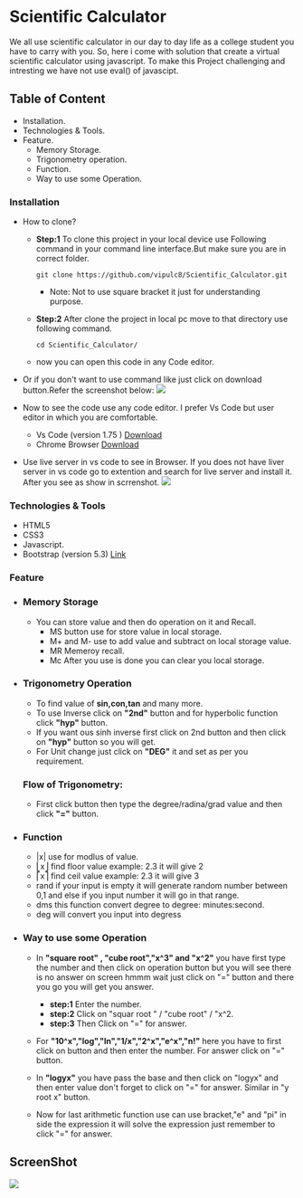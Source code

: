 # Scientific Calculator
We all use scientific calculator in our day to day life as a college student you have to carry with you.
So, here i come with solution that create a virtual scientific calculator using javascript. To make this
Project challenging and intresting we have not use eval() of javascipt.

## Table of Content

- Installation.
- Technologies & Tools.
- Feature. 
  - Memory Storage.
  - Trigonometry operation.
  - Function.
  - Way to use some Operation.

### Installation
  
  - How to clone?
    - **Step:1** To clone this project in your local device use Following command in your command line interface.But make
      sure you are in correct folder.
      
      ```
      git clone https://github.com/vipulc8/Scientific_Calculator.git
      ```
      - Note: Not to use square bracket it just for understanding purpose.
      
    - **Step:2** After clone the project in local pc move to that directory use following command.
      
      ```
      cd Scientific_Calculator/
      ```
    - now you can open this code in any Code editor.
    
  - Or if you don't want to use command like just click on download button.Refer the screenshot below:
        ![](https://blog.hubspot.com/hs-fs/hubfs/Google%20Drive%20Integration/How%20to%20Download%20From%20GitHub%20A%20Beginners%20Guide.png?width=450&height=306&name=How%20to%20Download%20From%20GitHub%20A%20Beginners%20Guide.png)

  - Now to see the code use any code editor. I prefer Vs Code but user editor in which you are comfortable.
    * Vs Code (version 1.75 ) [Download](https://code.visualstudio.com/)
    * Chrome Browser [Download](https://www.google.com/intl/en_in/chrome/)
    
  - Use live server in vs code to see in Browser. If you does not have liver server in vs code go to extention and search for live server and install it. After you see as show in scrrenshot.
    ![](https://www.linkpicture.com/q/Screenshot-from-2023-02-17-12-30-42.png)

### Technologies & Tools

- HTML5
- CSS3
- Javascript.
- Bootstrap (version 5.3) [Link](https://getbootstrap.com/) 

### Feature

- ### Memory Storage
  - You can store value and then do operation on it and Recall. 
    - MS button use for store value in local storage.
    - M+ and M- use to add value and subtract on local storage value.
    - MR Memeroy recall.
    - Mc After you use is done you can clear you local storage.
    
- ### Trigonometry Operation
  - To find value of **sin,con,tan** and many more.
  - To use Inverse click on **"2nd"** button and for hyperbolic function click **"hyp"** button.
  - If you want ous sinh inverse first click on 2nd button and then click on **"hyp"** button so you will get.
  - For Unit change just click on **"DEG"** it and set as per you requirement.
  ### Flow of Trigonometry:
  - First click button then type the degree/radina/grad value and then click **"="** button.
  

- ### Function 
  - |x| use for modlus of value.
  - ⎣x⎦ find floor value example: 2.3 it will give 2
  - ⎡x⎤ find ceil value example: 2.3  it will give 3
  - rand if your input is empty it will generate random number between 0,1 and else if you input number it will go in that range.
  - dms this function convert degree to degree: minutes:second.
  - deg will convert you input into degress
  
 - ###  Way to use some Operation
   - In **"square root" , "cube root","x^3" and "x^2"**  you have first type the number and then click on operation button but you will see there is no answer on screen hmmm wait just click on "=" button and there you go you will get you answer.
   
      - **step:1** Enter the number.
      - **step:2** Click on "squar root " / "cube root" / "x^2.
      - **step:3** Then Click on "=" for answer.
    
   - For **"10^x","log","ln","1/x","2^x","e^x","n!"** here you have to first click on button and then enter the number. For answer click on "=" button.
   
   - In **"logyx"** you have pass the base and then click on "logyx" and then enter value don't forget to click on "=" for answer. Similar in "y root x" button.
   
   
   - Now for last arithmetic function use can use bracket,"e" and "pi" in side the expression it will solve the expression just remember to click "=" for answer.
   
  
## ScreenShot
![](https://www.linkpicture.com/q/Screenshot-from-2023-02-16-14-21-28.png)
